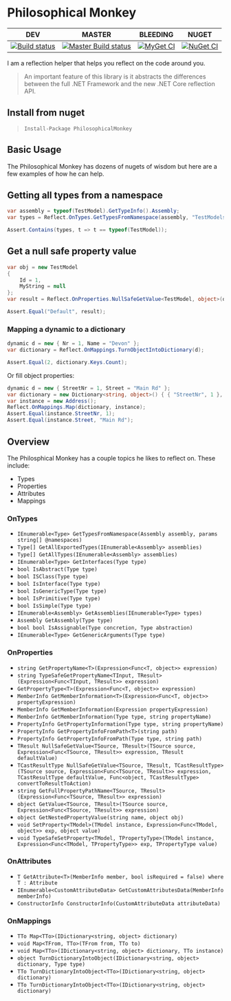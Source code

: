# Philosophical Monkey

| DEV |MASTER|BLEEDING|NUGET|
|-----|------|--------|-----|
|[![Build status](https://ci.appveyor.com/api/projects/status/05drr0dq7omoru07?svg=true)](https://ci.appveyor.com/project/dburriss/philosophicalmonkey)|[![Master Build status](https://ci.appveyor.com/api/projects/status/pmgou6qm452s50d0/branch/master?svg=true)](https://ci.appveyor.com/project/dburriss/philosophicalmonkey/branch/master)|[![MyGet CI](https://img.shields.io/myget/dburriss-ci/vpre/PhilosophicalMonkey.svg)](http://myget.org/gallery/dburriss-ci)|[![NuGet CI](https://img.shields.io/nuget/v/PhilosophicalMonkey.svg)](https://www.nuget.org/packages/PhilosophicalMonkey/)|
 

I am a reflection helper that helps you reflect on the code around you.

> An important feature of this library is it abstracts the differences between the full .NET Framework and the new .NET Core reflection API.

## Install from nuget

> `Install-Package PhilosophicalMonkey`

## Basic Usage

The Philosophical Monkey has dozens of nugets of wisdom but here are a few examples of how he can help.

## Getting all types from a namespace

```csharp
var assembly = typeof(TestModel).GetTypeInfo().Assembly;
var types = Reflect.OnTypes.GetTypesFromNamespace(assembly, "TestModels");

Assert.Contains(types, t => t == typeof(TestModel));
```

## Get a null safe property value

```csharp
var obj = new TestModel
{
    Id = 1,
    MyString = null
};
var result = Reflect.OnProperties.NullSafeGetValue<TestModel, object>(obj, x => x.MyString, "Default");

Assert.Equal("Default", result);
```

### Mapping a dynamic to a dictionary

```csharp
dynamic d = new { Nr = 1, Name = "Devon" };
var dictionary = Reflect.OnMappings.TurnObjectIntoDictionary(d);

Assert.Equal(2, dictionary.Keys.Count);
```

Or fill object properties:

```csharp
dynamic d = new { StreetNr = 1, Street = "Main Rd" };
var dictionary = new Dictionary<string, object>() { { "StreetNr", 1 }, { "Street", "Main Rd" } };
var instance = new Address();
Reflect.OnMappings.Map(dictionary, instance);
Assert.Equal(instance.StreetNr, 1);
Assert.Equal(instance.Street, "Main Rd");
```

## Overview

The Philosphical Monkey has a couple topics he likes to reflect on. These include:

* Types
* Properties
* Attributes
* Mappings

### OnTypes

* `IEnumerable<Type> GetTypesFromNamespace(Assembly assembly, params string[] @namespaces)`
* `Type[] GetAllExportedTypes(IEnumerable<Assembly> assemblies)`
* `Type[] GetAllTypes(IEnumerable<Assembly> assemblies)`
* `IEnumerable<Type> GetInterfaces(Type type)`
* `bool IsAbstract(Type type)`
* `bool ISClass(Type type)`
* `bool IsInterface(Type type)`
* `bool IsGenericType(Type type)`
* `bool IsPrimitive(Type type)`
* `bool IsSimple(Type type)`
* `IEnumerable<Assembly> GetAssemblies(IEnumerable<Type> types)`
* `Assembly GetAssembly(Type type)`
* `bool bool IsAssignable(Type concretion, Type abstraction)`
* `IEnumerable<Type> GetGenericArguments(Type type)`

### OnProperties

* `string GetPropertyName<T>(Expression<Func<T, object>> expression)`
* `string TypeSafeGetPropertyName<TInput, TResult>(Expression<Func<TInput, TResult>> expression)`
* `GetPropertyType<T>(Expression<Func<T, object>> expression)`
* `MemberInfo GetMemberInformation<T>(Expression<Func<T, object>> propertyExpression)`
* `MemberInfo GetMemberInformation(Expression propertyExpression)`
* `MemberInfo GetMemberInformation(Type type, string propertyName)`
* `PropertyInfo GetPropertyInformation(Type type, string propertyName)`
* `PropertyInfo GetPropertyInfoFromPath<T>(string path)`
* `PropertyInfo GetPropertyInfoFromPath(Type type, string path)`
* `TResult NullSafeGetValue<TSource, TResult>(TSource source, Expression<Func<TSource, TResult>> expression, TResult defaultValue)`
* `TCastResultType NullSafeGetValue<TSource, TResult, TCastResultType>(TSource source, Expression<Func<TSource, TResult>> expression, TCastResultType defaultValue, Func<object, TCastResultType> convertToResultToAction)`
* `string GetFullPropertyPathName<TSource, TResult>(Expression<Func<TSource, TResult>> expression)`
* `object GetValue<TSource, TResult>(TSource source, Expression<Func<TSource, TResult>> expression)`
* `object GetNestedPropertyValue(string name, object obj)`
* `void SetProperty<TModel>(TModel instance, Expression<Func<TModel, object>> exp, object value)`
* `void TypeSafeSetProperty<TModel, TPropertyType>(TModel instance, Expression<Func<TModel, TPropertyType>> exp, TPropertyType value)`

### OnAttributes

* `T GetAttribute<T>(MemberInfo member, bool isRequired = false) where T : Attribute`
* `IEnumerable<CustomAttributeData> GetCustomAttributesData(MemberInfo memberInfo)`
* `ConstructorInfo ConstructorInfo(CustomAttributeData attributeData)`

### OnMappings

* `TTo Map<TTo>(IDictionary<string, object> dictionary)`
* `void Map<TFrom, TTo>(TFrom from, TTo to)`
* `void Map<TTo>(IDictionary<string, object> dictionary, TTo instance)`
* `object TurnDictionaryIntoObject(IDictionary<string, object> dictionary, Type type)`
* `TTo TurnDictionaryIntoObject<TTo>(IDictionary<string, object> dictionary)`
* `TTo TurnDictionaryIntoObject<TTo>(IDictionary<string, object> dictionary)`
